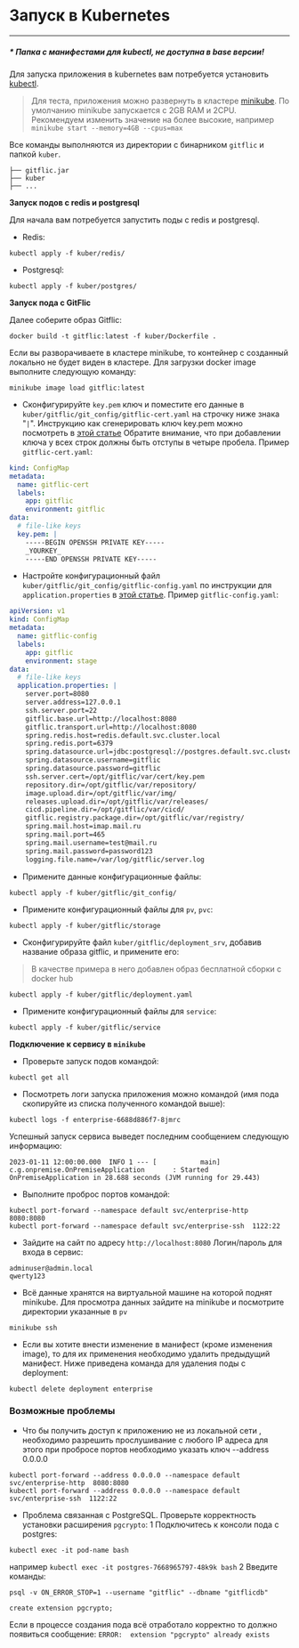 # Запуск в Kubernetes

---
##### \* Папка с манифестами для kubectl, не доступна в base версии!

Для запуска приложения в kubernetes вам потребуется установить [kubectl](https://kubernetes.io/docs/tasks/tools/install-kubectl-linux/).

> Для теста, приложения можно развернуть в кластере [minikube](https://kubernetes.io/ru/docs/tasks/tools/install-minikube/).
> По умолчанию minikube запускается с 2GB RAM и 2CPU. Рекомендуем  изменить значение на более высокие, например `minikube start --memory=4GB --cpus=max`

Все команды выполняются из директории с бинарником `gitflic` и папкой `kuber`.
```
├── gitflic.jar
├── kuber
├── ...
```

**Запуск подов с redis и postgresql** 

Для начала вам потребуется запустить поды с redis и postgresql.

* Redis:
```
kubectl apply -f kuber/redis/
```

* Postgresql:
```
kubectl apply -f kuber/postgres/
```

**Запуск пода с GitFlic**

Далее соберите образ Gitflic:
```
docker build -t gitflic:latest -f kuber/Dockerfile .
```
Если вы разворачиваете в кластере minikube, то контейнер с созданный локально не будет виден в кластере. Для загрузки docker image выполните следующую команду:
```
minikube image load gitflic:latest
```


* Сконфигурируйте `key.pem` ключ и поместите его данные в `kuber/gitflic/git_config/gitflic-cert.yaml` на строчку ниже знака "`|`".  Инструкцию как сгенерировать ключ key.pem можно посмотреть в [этой статье](https://docs.gitflic.space/setup/setup_and_start#%D0%93%D0%B5%D0%BD%D0%B5%D1%80%D0%B0%D1%86%D0%B8%D1%8F-keypem) Обратите внимание, что при добавлении ключа у всех строк должны быть отступы в четыре пробела.
	Пример `gitflic-cert.yaml`:
```yaml
kind: ConfigMap
metadata:
  name: gitflic-cert
  labels:
    app: gitflic
    environment: gitflic
data:
  # file-like keys
  key.pem: |
    -----BEGIN OPENSSH PRIVATE KEY-----
    _YOURKEY_
    -----END OPENSSH PRIVATE KEY-----
```

* Настройте конфигурационный файл `kuber/gitflic/git_config/gitflic-config.yaml` по инструкции для `application.properties` в [этой статье](https://docs.gitflic.space/setup/setup_and_start#%D0%9A%D0%BE%D0%BD%D1%84%D0%B8%D0%B3%D1%83%D1%80%D0%B0%D1%86%D0%B8%D1%8F-applicationproperties).
	Пример `gitflic-config.yaml`:
```yaml
apiVersion: v1
kind: ConfigMap
metadata:
  name: gitflic-config
  labels:
    app: gitflic
    environment: stage
data:
  # file-like keys
  application.properties: |
    server.port=8080
    server.address=127.0.0.1
    ssh.server.port=22
    gitflic.base.url=http://localhost:8080
    gitflic.transport.url=http://localhost:8080
    spring.redis.host=redis.default.svc.cluster.local
    spring.redis.port=6379
    spring.datasource.url=jdbc:postgresql://postgres.default.svc.cluster.local:5432/gitflicdb
    spring.datasource.username=gitflic
    spring.datasource.password=gitflic
    ssh.server.cert=/opt/gitflic/var/cert/key.pem
    repository.dir=/opt/gitflic/var/repository/
    image.upload.dir=/opt/gitflic/var/img/
    releases.upload.dir=/opt/gitflic/var/releases/
    cicd.pipeline.dir=/opt/gitflic/var/cicd/
    gitflic.registry.package.dir=/opt/gitflic/var/registry/
    spring.mail.host=imap.mail.ru
    spring.mail.port=465
    spring.mail.username=test@mail.ru
    spring.mail.password=password123
    logging.file.name=/var/log/gitflic/server.log
```

* Примените данные конфигурационные файлы:
```
kubectl apply -f kuber/gitflic/git_config/
```

* Примените конфигурационный файлы для `pv`, `pvc`:
```
kubectl apply -f kuber/gitflic/storage
```

* Сконфигурируйте файл `kuber/gitflic/deployment_srv`, добавив название образа gitflic, и примените его: 
>В качестве примера в него добавлен образ бесплатной сборки с docker hub
```
kubectl apply -f kuber/gitflic/deployment.yaml
```

* Примените конфигурационный файлы для `service`:
```
kubectl apply -f kuber/gitflic/service
```

**Подключение к сервису в `minikube`**

* Проверьте запуск подов командой:
```
kubectl get all
```
* Посмотреть логи запуска приложения можно командой (имя пода скопируйте из списка полученного командой выше):
```
kubectl logs -f enterprise-6688d886f7-8jmrc
```
Успешный запуск сервиса выведет последним сообщением следующую информацию:
```
2023-01-11 12:00:00.000  INFO 1 --- [           main] c.g.onpremise.OnPremiseApplication       : Started OnPremiseApplication in 28.688 seconds (JVM running for 29.443)
```
* Выполните проброс портов командой:
```
kubectl port-forward --namespace default svc/enterprise-http  8080:8080
kubectl port-forward --namespace default svc/enterprise-ssh  1122:22
```


*  Зайдите на сайт по адресу `http://localhost:8080`
Логин/пароль для входа в сервис:
```
adminuser@admin.local
qwerty123
```
* Всё данные хранятся на виртуальной машине на которой поднят minikube. Для просмотра данных зайдите на minikube и посмотрите директории указанные в `pv`
```
minikube ssh
```
* Если вы хотите внести изменение в манифест (кроме изменения image), то для их применения необходимо удалить предыдущий манифест. Ниже приведена команда для удаления поды с deployment:
```
kubectl delete deployment enterprise
```
### Возможные проблемы

* Что бы получить доступ к приложению не из локальной сети , необходимо разрешить прослушивание с любого IP адреса
для этого при пробросе портов необходимо указать ключ --address 0.0.0.0
```
kubectl port-forward --address 0.0.0.0 --namespace default svc/enterprise-http  8080:8080
kubectl port-forward --address 0.0.0.0 --namespace default svc/enterprise-ssh  1122:22
```

* Проблема связанная с PostgreSQL. Проверьте корректность установки расширения `pgcrypto`:
   1 Подключитесь к консоли пода с postgres:
```
kubectl exec -it pod-name bash
```
   например `kubectl exec -it postgres-7668965797-48k9k bash`
   2 Введите команды:
```
psql -v ON_ERROR_STOP=1 --username "gitflic" --dbname "gitflicdb"
```
```
create extension pgcrypto;
```
   Если в процессе создания пода всё отработало корректно то должно появиться сообщение: `ERROR:  extension "pgcrypto" already exists`
